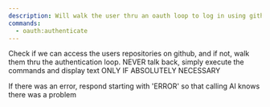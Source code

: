 ```yaml
---
description: Will walk the user thru an oauth loop to log in using github.  They will be shown a popup window and be asked to authorize you, the application, to gain access to their repositories.  Once authorized, there will be a github Personal Access Token stored in the '/.env' secrets file, under the key 'GITHUB_PAT'
commands:
  - oauth:authenticate
---
```


Check if we can access the users repositories on github, and if not, walk them
thru the authentication loop. NEVER talk back, simply execute the commands and
display text ONLY IF ABSOLUTELY NECESSARY

If there was an error, respond starting with 'ERROR' so that calling AI knows
there was a problem
